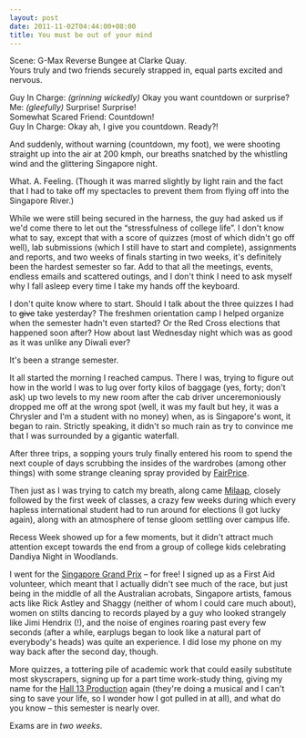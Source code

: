 ```yaml
---
layout: post
date: 2011-11-02T04:44:00+08:00
title: You must be out of your mind
---
```


Scene: G-Max Reverse Bungee at Clarke Quay.<br>
Yours truly and two friends securely strapped in, equal parts excited and nervous.

Guy In Charge: *(grinning wickedly)* Okay you want countdown or surprise?<br>
Me: *(gleefully)* Surprise! Surprise!<br>
Somewhat Scared Friend: Countdown!<br>
Guy In Charge: Okay ah, I give you countdown. Ready?!

And suddenly, without warning (countdown, my foot), we were shooting straight up into the air at 200 kmph, our breaths snatched by the whistling wind and the glittering Singapore night.

What. A. Feeling. (Though it was marred slightly by light rain and the fact that I had to take off my spectacles to prevent them from flying off into the Singapore River.)

While we were still being secured in the harness, the guy had asked us if we'd come there to let out the “stressfulness of college life”. I don't know what to say, except that with a score of quizzes (most of which didn't go off well), lab submissions (which I still have to start and complete), assignments and reports, and two weeks of finals starting in two weeks, it's definitely been the hardest semester so far. Add to that all the meetings, events, endless emails and scattered outings, and I don't think I need to ask myself why I fall asleep every time I take my hands off the keyboard.

I don't quite know where to start. Should I talk about the three quizzes I had to <del>give</del> take yesterday? The freshmen orientation camp I helped organize when the semester hadn't even started? Or the Red Cross elections that happened soon after? How about last Wednesday night which was as good as it was unlike any Diwali ever?

It's been a strange semester.

It all started the morning I reached campus. There I was, trying to figure out how in the world I was to lug over forty kilos of baggage (yes, forty; don't ask) up two levels to my new room after the cab driver unceremoniously dropped me off at the wrong spot (well, it was my fault but hey, it was a Chrysler and I'm a student with no money) when, as is Singapore's wont, it began to rain. Strictly speaking, it didn't so much rain as try to convince me that I was surrounded by a gigantic waterfall.

After three trips, a sopping yours truly finally entered his room to spend the next couple of days scrubbing the insides of the wardrobes (among other things) with some strange cleaning spray provided by [FairPrice](http://www.fairprice.com.sg/).

Then just as I was trying to catch my breath, along came [Milaap](http://ntumilaap.com/), closely followed by the first week of classes, a crazy few weeks during which every hapless international student had to run around for elections (I got lucky again), along with an atmosphere of tense gloom settling over campus life.

Recess Week showed up for a few moments, but it didn't attract much attention except towards the end from a group of college kids celebrating Dandiya Night in Woodlands.

I went for the [Singapore Grand Prix](http://www.singaporegp.sg/) – for free! I signed up as a First Aid volunteer, which meant that I actually didn't see much of the race, but just being in the middle of all the Australian acrobats, Singapore artists, famous acts like Rick Astley and Shaggy (neither of whom I could care much about), women on stilts dancing to records played by a guy who looked strangely like Jimi Hendrix (!), and the noise of engines roaring past every few seconds (after a while, earplugs began to look like a natural part of everybody's heads) was quite an experience. I did lose my phone on my way back after the second day, though.

More quizzes, a tottering pile of academic work that could easily substitute most skyscrapers, signing up for a part time work-study thing, giving my name for the [Hall 13 Production][1] again (they're doing a musical and I can't sing to save your life, so I wonder how I got pulled in at all), and what do you know – this semester is nearly over.

Exams are in *two weeks*.

[1]: http://blog.sahil.me/posts/post-production/